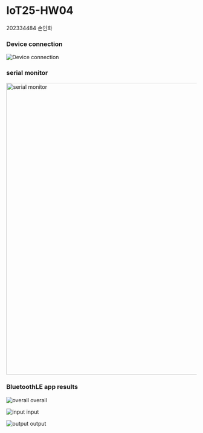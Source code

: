 # IoT25-HW04
202334484 손인화


### Device connection
![Device connection](https://github.com/user-attachments/assets/e08c9ba6-80f5-4d3f-82ac-cb5339bb9530)


### serial monitor 
<img width="773" alt="serial monitor" src="https://github.com/user-attachments/assets/f641fd44-0cff-4d52-a36c-1c353579bc5d" />

### BluetoothLE app results

![overall](https://github.com/user-attachments/assets/a54f6b13-5ba9-4811-9db3-2e718874bd58)
overall

![input](https://github.com/user-attachments/assets/16a25d89-56e5-4c43-ab36-dd445f6f537f)
input

![output](https://github.com/user-attachments/assets/0da7438a-926b-408d-be2e-acf3e63262d4)
output
